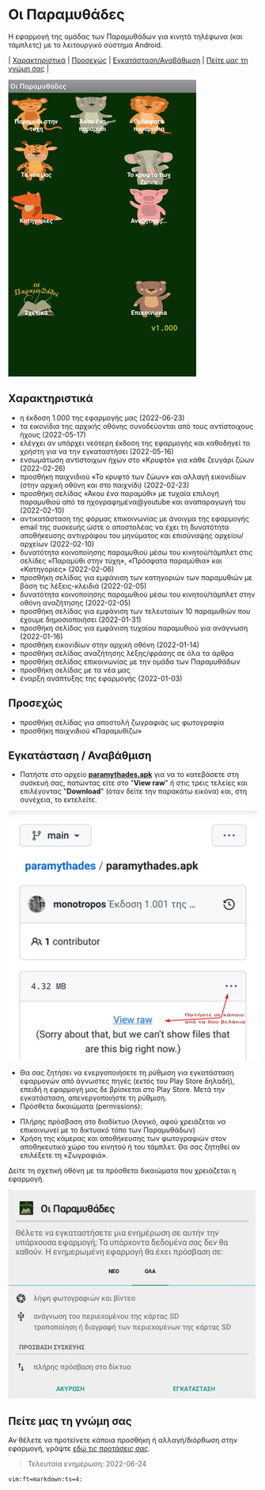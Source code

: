 # Οι Παραμυθάδες

Η εφαρμογή της ομάδας των Παραμυθάδων για κινητά τηλέφωνα (και τάμπλετς) με το λειτουργικό σύστημα Android.

| [Χαρακτηριστικά](#χαρακτηριστικά)
| [Προσεχώς](#προσεχώς)
| [Εγκατάσταση/Αναβάθμιση](#εγκατάσταση)
| [Πείτε μας τη γνώμη σας](#πείτε)
|

![Η αρχική οθόνη της εφαρμογής](./images/paramythades-app-home-screen.jpg)

## <a name="χαρακτηριστικά"></a>Χαρακτηριστικά

- η έκδοση 1.000 της εφαρμογής μας (2022-06-23)
- τα εικονίδια της αρχικής οθόνης συνοδεύονται από τους αντίστοιχους ήχους (2022-05-17)
- ελέγχει αν υπάρχει νεότερη έκδοση της εφαρμογής και καθοδηγεί το χρήστη για να την εγκαταστήσει (2022-05-16)
- ενσωμάτωση αντίστοιχων ήχων στο «Κρυφτό» για κάθε ζευγάρι ζώων (2022-02-26)
- προσθήκη παιχνιδιού «Το κρυφτό των ζώων» και αλλαγή εικονιδίων (στην αρχική οθόνη και στο παιχνίδι) (2022-02-23)
- προσθήκη σελίδας «Άκου ένα παραμύθι» με τυχαία επιλογή παραμυθιού από τα ηχογραφημένα@youtube και αναπαραγωγή του (2022-02-10)
- αντικατάσταση της φόρμας επικοινωνίας με άνοιγμα της εφαρμογής email της συσκευής ώστε ο αποστολέας να έχει τη δυνατότητα αποθήκευσης αντιγράφου του μηνύματος και επισύναψης αρχείου/αρχείων (2022-02-10)
- δυνατότητα κοινοποίησης παραμυθιού μέσω του κινητού/τάμπλετ στις σελίδες «Παραμύθι στην τύχη», «Πρόσφατα παραμύθια» και «Κατηγορίες» (2022-02-06)
- προσθήκη σελίδας για εμφάνιση των κατηγοριών των παραμυθιών με βάση τις λέξεις-κλειδιά (2022-02-05)
- δυνατότητα κοινοποίησης παραμυθιού μέσω του κινητού/τάμπλετ στην οθόνη αναζήτησης (2022-02-05)
- προσθήκη σελίδας για εμφάνιση των τελευταίων 10 παραμυθιών που έχουμε δημοσιοποιήσει (2022-01-31)
- προσθήκη σελίδας για εμφάνιση τυχαίου παραμυθιού για ανάγνωση (2022-01-16)
- προσθήκη εικονιδίων στην αρχική οθόνη (2022-01-14)
- προσθήκη σελίδας αναζήτησης λέξης/φράσης σε όλα τα άρθρα
- προσθήκη σελίδας επικοινωνίας με την ομάδα των Παραμυθάδων
- προσθήκη σελίδας με τα νέα μας
- έναρξη ανάπτυξης της εφαρμογής (2022-01-03)

## <a name="προσεχώς"></a>Προσεχώς

- προσθήκη σελίδας για αποστολή ζωγραφιάς ως φωτογραφία
- προσθήκη παιχνιδιού «Παραμυθίζω»

## <a name="εγκατάσταση"></a>Εγκατάσταση / Αναβάθμιση

- Πατήστε στο αρχείο **[paramythades.apk](https://github.com/monotropos/paramythades/blob/main/paramythades.apk)** για να το κατεβάσετε στη συσκευή σας, πατώντας είτε στο "**View raw**" ή στις τρεις τελείες και επιλέγοντας "**Download**" (όταν δείτε την παρακάτω εικόνα) και, στη συνέχεια, το εκτελείτε.

![Δείτε την εικόνα για κατέβασμα αρχείου](./images/paramythades-app-download.jpg)

- Θα σας ζητήσει να ενεργοποιήσετε τη ρύθμιση για εγκατάσταση εφαρμογών από άγνωστες πηγές (εκτός του Play Store δηλαδή), επειδή η εφαρμογή μας δε βρίσκεται στο Play Store. Μετά την εγκατάσταση, απενεργοποιήστε τη ρύθμιση.
- Πρόσθετα δικαιώματα (permissions):
 * Πλήρης πρόσβαση στο διαδίκτυο (λογικό, αφού χρειάζεται να επικοινωνεί με το δικτυακό τόπο των Παραμυθάδων)
 * Χρήση της κάμερας και αποθήκευσης των φωτογραφιών στον αποθηκευτικό χώρο του κινητού ή του τάμπλετ. Θα σας ζητηθεί αν επιλέξετε τη «Ζωγραφιά».

Δείτε τη σχετική οθόνη με τα πρόσθετα δικαιώματα που χρειάζεται η εφαρμογή.

![τα πρόσθετα δικαιώματα που χρειάζεται η εφαρμογή](./images/paramythades-app-permissions.jpg)

## <a name="πείτε"></a>Πείτε μας τη γνώμη σας

Αν θέλετε να προτείνετε κάποια προσθήκη ή αλλαγή/διόρθωση στην εφαρμογή, γράψτε [εδώ τις προτάσεις σας](https://aptlogs.com/paramythades/mobile_app_poll.php).

> Τελευταία ενημέρωση: 2022-06-24


	vim:ft=markdown:ts=4:

